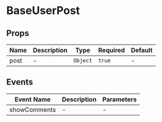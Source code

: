 # BaseUserPost

## Props

<!-- @vuese:BaseUserPost:props:start -->
|Name|Description|Type|Required|Default|
|---|---|---|---|---|
|post|-|`Object`|`true`|-|

<!-- @vuese:BaseUserPost:props:end -->


## Events

<!-- @vuese:BaseUserPost:events:start -->
|Event Name|Description|Parameters|
|---|---|---|
|showComments|-|-|

<!-- @vuese:BaseUserPost:events:end -->


